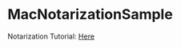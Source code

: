 # MacNotarizationSample
Notarization Tutorial: [Here](https://www.xamboy.com/2020/05/28/net-core-application-macos-packaging-and-notarization/)
